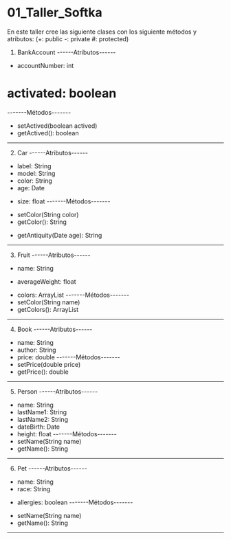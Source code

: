 # 01_Taller_Softka

En este taller cree las siguiente clases con los siguiente métodos y atributos:
(+: public -: private #: protected)

1) BankAccount
------Atributos------
- accountNumber: int
# activated: boolean
-------Métodos-------
+ setActived(boolean actived)
+ getActived(): boolean
---------------------
2) Car
------Atributos------
+ label: String
+ model: String
+ color: String
+ age: Date
- size: float
-------Métodos-------
+ setColor(String color)
+ getColor(): String
- getAntiquity(Date age): String
---------------------
3) Fruit
------Atributos------
+ name: String
- averageWeight: float
+ colors: ArrayList<String>
-------Métodos-------
+ setColor(String name)
+ getColors(): ArrayList<String>
---------------------
4) Book
------Atributos------
+ name: String
+ author: String
+ price: double
-------Métodos-------
+ setPrice(double price)
+ getPrice(): double
---------------------
5) Person
------Atributos------
+ name: String
+ lastName1: String
+ lastName2: String
+ dateBirth: Date
+ height: float
-------Métodos-------
+ setName(String name)
+ getName(): String
---------------------
6) Pet
------Atributos------
+ name: String
+ race: String
- allergies: boolean
-------Métodos-------
+ setName(String name)
+ getName(): String
---------------------

